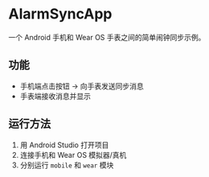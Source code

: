 # AlarmSyncApp

一个 Android 手机和 Wear OS 手表之间的简单闹钟同步示例。

## 功能
- 手机端点击按钮 → 向手表发送同步消息
- 手表端接收消息并显示

## 运行方法
1. 用 Android Studio 打开项目
2. 连接手机和 Wear OS 模拟器/真机
3. 分别运行 `mobile` 和 `wear` 模块

